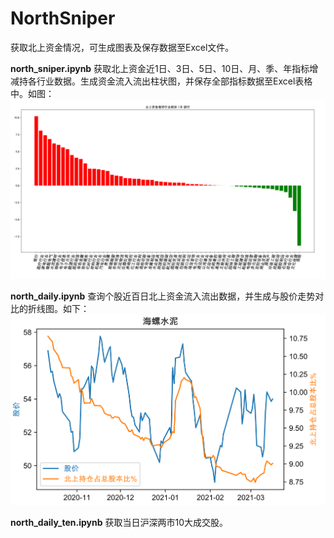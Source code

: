 # NorthSniper

获取北上资金情况，可生成图表及保存数据至Excel文件。

**north_sniper.ipynb** 获取北上资金近1日、3日、5日、10日、月、季、年指标增减持各行业数据。生成资金流入流出柱状图，并保存全部指标数据至Excel表格中。如图：
![行业资金情况](imgs/one.png)

**north_daily.ipynb** 查询个股近百日北上资金流入流出数据，并生成与股价走势对比的折线图。如下：![行业资金情况](imgs/stock.png)

**north_daily_ten.ipynb** 获取当日沪深两市10大成交股。
